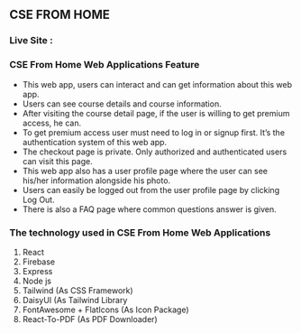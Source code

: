 ## CSE FROM HOME

### Live Site :

### CSE From Home Web Applications Feature

- This web app, users can interact and can get information about this web app.
- Users can see course details and course information.
- After visiting the course detail page, if the user is willing to get premium access, he can.
- To get premium access user must need to log in or signup first. It’s the authentication system of this web app.
- The checkout page is private. Only authorized and authenticated users can visit this page.
- This web app also has a user profile page where the user can see his/her information alongside his photo.
- Users can easily be logged out from the user profile page by clicking Log Out.
- There is also a FAQ page where common questions answer is given.

### The technology used in CSE From Home Web Applications

1. React
2. Firebase
3. Express
4. Node js
5. Tailwind (As CSS Framework)
6. DaisyUI (As Tailwind Library
7. FontAwesome + FlatIcons (As Icon Package)
8. React-To-PDF (As PDF Downloader)